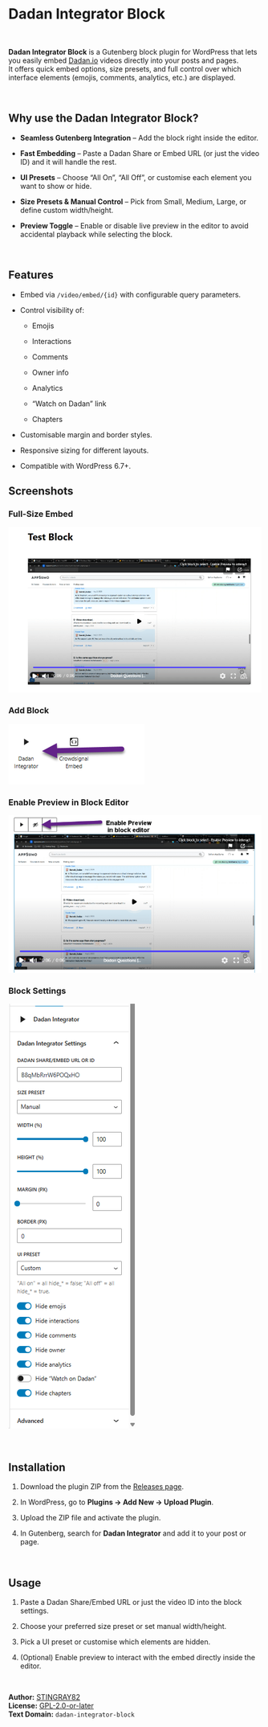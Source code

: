 Dadan Integrator Block
======================

 

**Dadan Integrator Block** is a Gutenberg block plugin for WordPress that lets
you easily embed [Dadan.io](https://app.dadan.io) videos directly into your
posts and pages.  
It offers quick embed options, size presets, and full control over which
interface elements (emojis, comments, analytics, etc.) are displayed.

 

Why use the Dadan Integrator Block?
-----------------------------------

-   **Seamless Gutenberg Integration** – Add the block right inside the editor.

-   **Fast Embedding** – Paste a Dadan Share or Embed URL (or just the video ID)
    and it will handle the rest.

-   **UI Presets** – Choose “All On”, “All Off”, or customise each element you
    want to show or hide.

-   **Size Presets & Manual Control** – Pick from Small, Medium, Large, or
    define custom width/height.

-   **Preview Toggle** – Enable or disable live preview in the editor to avoid
    accidental playback while selecting the block.

 

Features
--------

-   Embed via `/video/embed/{id}` with configurable query parameters.

-   Control visibility of:

    -   Emojis

    -   Interactions

    -   Comments

    -   Owner info

    -   Analytics

    -   “Watch on Dadan” link

    -   Chapters

-   Customisable margin and border styles.

-   Responsive sizing for different layouts.

-   Compatible with WordPress 6.7+.

Screenshots
-----------

### Full-Size Embed

![](https://raw.githubusercontent.com/stingray82/repo-images/main/dadan-integrator-block/dadan-intergrator-block-full-size-embed.png)

### Add Block

![](https://raw.githubusercontent.com/stingray82/repo-images/main/dadan-integrator-block/dadan-intergrator-block-add.png)

### Enable Preview in Block Editor

![](https://raw.githubusercontent.com/stingray82/repo-images/main/dadan-integrator-block/dadan-intergrator-block-full-size-embed-enable-preview.png)

### Block Settings

![](https://raw.githubusercontent.com/stingray82/repo-images/main/dadan-integrator-block/dadan-intergrator-block-options.png)

 

Installation
------------

1.  Download the plugin ZIP from the [Releases
    page](https://github.com/stingray82/dadan-integrator-block/releases).

2.  In WordPress, go to **Plugins → Add New → Upload Plugin**.

3.  Upload the ZIP file and activate the plugin.

4.  In Gutenberg, search for **Dadan Integrator** and add it to your post or
    page.

 

Usage
-----

1.  Paste a Dadan Share/Embed URL or just the video ID into the block settings.

2.  Choose your preferred size preset or set manual width/height.

3.  Pick a UI preset or customise which elements are hidden.

4.  (Optional) Enable preview to interact with the embed directly inside the
    editor.

 

**Author:** [STINGRAY82](https://reallyusefulplugins.com)  
**License:** [GPL-2.0-or-later](https://www.gnu.org/licenses/gpl-2.0.html)  
**Text Domain:** `dadan-integrator-block`
